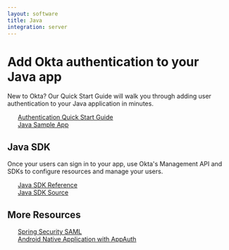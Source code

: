 ```yaml
---
layout: software
title: Java
integration: server
---
```


# Add Okta authentication to your Java app

New to Okta? Our Quick Start Guide will walk you through adding user authentication to your Java application in minutes.

<ul style="list-style: none;">
  <li>
    <span class='code-icon launch-16'></span>
    <a href='quickstart.html'>Authentication Quick Start Guide</a>
  </li>
  <li>
    <span class='fa fa-github'></span>
    <a href='https://github.com/okta/samples-java-spring-mvc'>Java Sample App</a>
  </li>
</ul>

## Java SDK

Once your users can sign in to your app, use Okta's Management API and SDKs to configure resources and manage your users.

<ul style="list-style: none;">

  <li>
    <span class='code-icon expression-16'></span>
    <a href='https://developer.okta.com/okta-sdk-java/apidocs'>Java SDK Reference</a>
  </li>
  <li>
    <span class='fa fa-github'></span>
    <a href='https://github.com/okta/okta-sdk-java'>Java SDK Source</a>
  </li>
</ul>

## More Resources

<ul style="list-style: none;">
  <li><a href='spring_security_saml.html'>Spring Security SAML</a></li>
  <li><a href='https://github.com/oktadeveloper/okta-openidconnect-appauth-android'>Android Native Application with AppAuth</a></li>
</ul>
